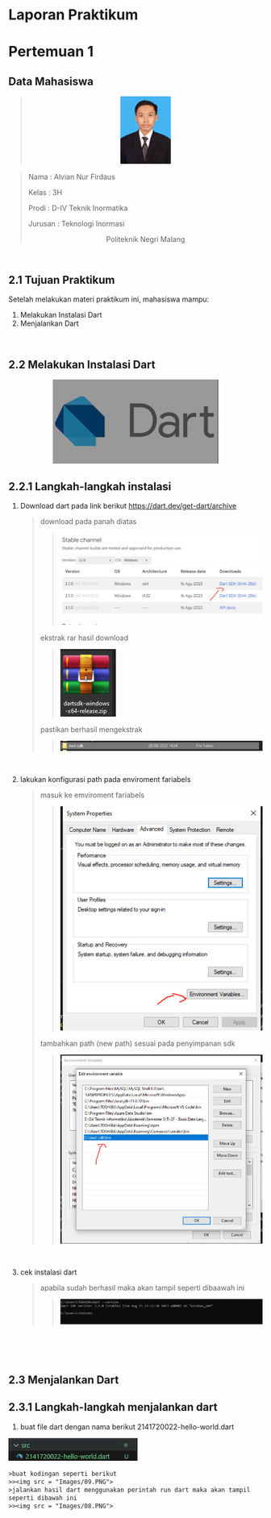 # **Laporan Praktikum**
# **Pertemuan 1**

## **Data Mahasiswa**
><center><img src = "Images/alvian.jpg" width ="100"></center>

><p>Nama : Alvian Nur Firdaus<p>
>Kelas : 3H<p>
>Prodi : D-IV Teknik Inormatika<p>
>Jurusan : Teknologi Inormasi<p>
><center> Politeknik Negri Malang</center> 

<br>

## 2.1 Tujuan Praktikum
Setelah melakukan materi praktikum ini, mahasiswa mampu:

1. Melakukan Instalasi Dart
2. Menjalankan Dart

<br>

## 2.2 Melakukan Instalasi Dart


<center><img src = "Images/dart.PNG"></center>



## 2.2.1 Langkah-langkah instalasi
1. Download dart pada link berikut https://dart.dev/get-dart/archive

    >download pada panah diatas
    >><img src = "Images/01.PNG">
    >ekstrak rar hasil download
    >><img src = "Images/02.PNG">
    >pastikan berhasil mengekstrak
    >><img src = "Images/03.PNG">
<br>

2. lakukan konfigurasi path pada enviroment fariabels

    >masuk ke emviroment fariabels
    >><img src = "Images/04.PNG">
    >tambahkan path (new path) sesuai pada penyimpanan sdk
    >><img src = "Images/05.PNG">
<br>

3. cek instalasi dart
    >apabila sudah berhasil maka akan tampil seperti dibaawah ini
    >><img src = "Images/06.PNG">

<br>

<br>


<br>

## 2.3 Menjalankan Dart

## 2.3.1 Langkah-langkah menjalankan dart
1. buat file dart dengan nama berikut 2141720022-hello-world.dart<p>
<img src = "Images/07.PNG">

    >buat kodingan seperti berikut 
    >><img src = "Images/09.PNG">
    >jalankan hasil dart menggunakan perintah run dart maka akan tampil seperti dibawah ini
    >><img src = "Images/08.PNG">


<br>



